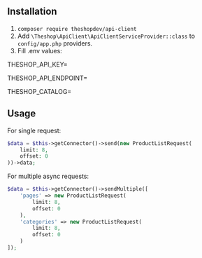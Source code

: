 ## Installation
1. `composer require theshopdev/api-client`
2. Add `\Theshop\ApiClient\ApiClientServiceProvider::class` to `config/app.php` providers.
3. Fill .env values:

THESHOP_API_KEY=

THESHOP_API_ENDPOINT=

THESHOP_CATALOG=

## Usage

For single request:

```php
$data = $this->getConnector()->send(new ProductListRequest(
    limit: 8,
    offset: 0
))->data;
```

For multiple async requests:

```php
$data = $this->getConnector()->sendMultiple([
    'pages' => new ProductListRequest(
        limit: 8,
        offset: 0
    ),
    'categories' => new ProductListRequest(
        limit: 8,
        offset: 0
    )
]);
```